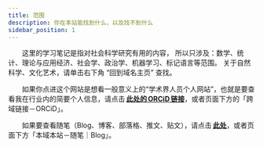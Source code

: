 ```yaml
---
title: 范围
description: 你在本站能找到什么，以及找不到什么
sidebar_position: 1
---
```

&#8195;&#8195;这里的学习笔记是指对社会科学研究有用的内容，
所以只涉及：数学、统计、理论与应用经济、社会学、政治学、机器学习、标记语言等范围。
关于自然科学、文化艺术，请单击右下角 “回到域名主页” 查找。

&#8195;&#8195;如果你点进这个网站是想看一般意义上的“学术界人员个人网站”，也就是要查看我在行业内的简要个人信息，请点击&thinsp;[**此处的&thinsp;ORCiD&thinsp;链接**](https://orcid.org/0009-0005-7502-6576)，或者页面下方的「跨域链接－ORCiD」。

&#8195;&#8195;如果要查看随笔（Blog、博客、部落格、推文、贴文），请点击&thinsp;[**此处**](/blog)，或者页面下方「本域本站－随笔｜Blog」。